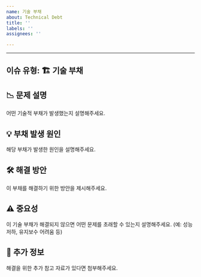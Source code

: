 ```yaml
---
name: 기술 부채
about: Technical Debt
title: ''
labels: ''
assignees: ''

---
```


---
이슈 유형: 🏗️ 기술 부채
---

## 📉 문제 설명
어떤 기술적 부채가 발생했는지 설명해주세요.

## 💡 부채 발생 원인
해당 부채가 발생한 원인을 설명해주세요.

## 🛠️ 해결 방안
이 부채를 해결하기 위한 방안을 제시해주세요.

## ⚠️ 중요성
이 기술 부채가 해결되지 않으면 어떤 문제를 초래할 수 있는지 설명해주세요. (예: 성능 저하, 유지보수 어려움 등)

## 📎 추가 정보
해결을 위한 추가 참고 자료가 있다면 첨부해주세요.
